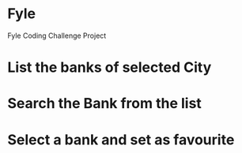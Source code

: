# Fyle
Fyle Coding Challenge Project

# List the banks of selected City
# Search the Bank from the list
# Select a bank and set as favourite

